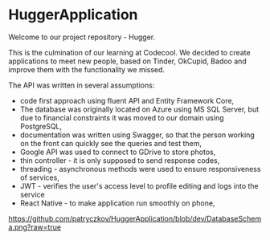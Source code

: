 # HuggerApplication
Welcome to our project repository - Hugger. 

This is the culmination of our learning at Codecool. 
We decided to create applications to meet new people, based on Tinder, OkCupid, Badoo and improve them with the functionality we missed.

The API was written in several assumptions:
- code first approach using fluent API and Entity Framework Core,
- The database was originally located on Azure using MS SQL Server, but due to financial constraints it was moved to our domain using PostgreSQL,
- documentation was written using Swagger, so that the person working on the front can quickly see the queries and test them,
- Google API was used to connect to GDrive to store photos,
- thin controller - it is only supposed to send response codes,
- threading - asynchronous methods were used to ensure responsiveness of services,
- JWT - verifies the user's access level to profile editing and logs into the service
- React Native - to make application run smoothly on phone,

https://github.com/patryczkov/HuggerApplication/blob/dev/DatabaseSchema.png?raw=true


